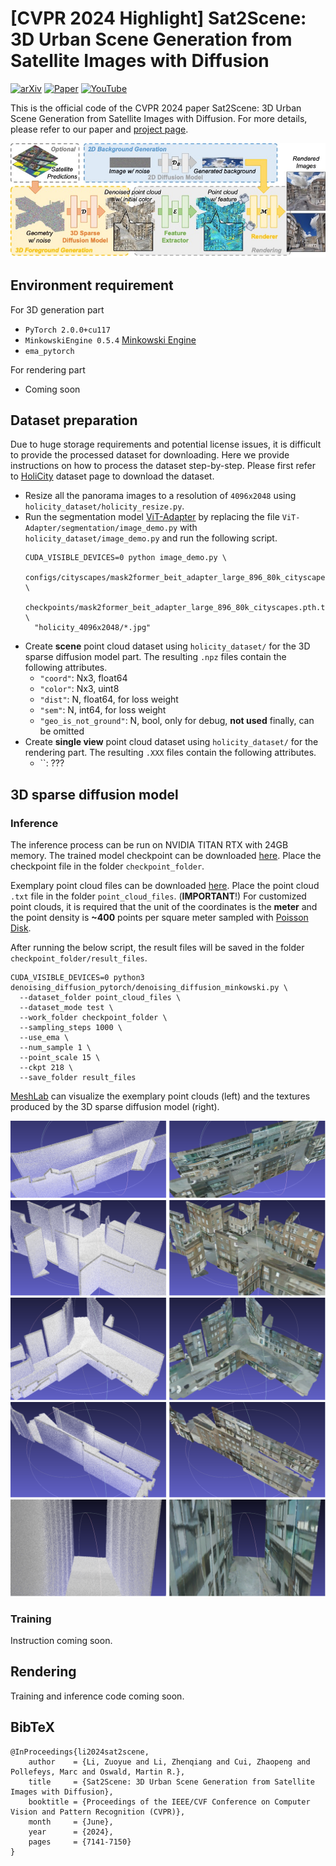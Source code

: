 # [CVPR 2024 Highlight] Sat2Scene: 3D Urban Scene Generation from Satellite Images with Diffusion

[![arXiv](https://img.shields.io/badge/arXiv-2401.10786-b31b1b.svg)](https://arxiv.org/abs/2401.10786)
[![Paper](https://img.shields.io/badge/Paper-CVPR_2024_Highlight-243f7b.svg)](https://openaccess.thecvf.com/content/CVPR2024/html/Li_Sat2Scene_3D_Urban_Scene_Generation_from_Satellite_Images_with_Diffusion_CVPR_2024_paper.html)
[![YouTube](https://img.shields.io/badge/YouTube-NqFy20zjFHU-ea3323.svg)](https://www.youtube.com/watch?v=NqFy20zjFHU)

This is the official code of the CVPR 2024 paper Sat2Scene: 3D Urban Scene Generation from Satellite Images with Diffusion. For more details, please refer to our paper and [project page](https://shinkyo0513.github.io/Sat2Scene/).

![Pipeline](https://github.com/shinkyo0513/Sat2Scene/blob/master/static/images/pipeline.jpg)

## Environment requirement

For 3D generation part
* `PyTorch 2.0.0+cu117`
* `MinkowskiEngine 0.5.4` [Minkowski Engine](https://nvidia.github.io/MinkowskiEngine/overview.html)
* `ema_pytorch`

For rendering part
* Coming soon

## Dataset preparation

Due to huge storage requirements and potential license issues, it is difficult to provide the processed dataset for downloading.
Here we provide instructions on how to process the dataset step-by-step.
Please first refer to [HoliCity](https://github.com/zhou13/holicity) dataset page to download the dataset.
* Resize all the panorama images to a resolution of `4096x2048` using `holicity_dataset/holicity_resize.py`.
* Run the segmentation model [ViT-Adapter](https://github.com/czczup/ViT-Adapter/tree/main/segmentation) by replacing the file `ViT-Adapter/segmentation/image_demo.py` with 
  `holicity_dataset/image_demo.py` and run the following script.
  ```
  CUDA_VISIBLE_DEVICES=0 python image_demo.py \
    configs/cityscapes/mask2former_beit_adapter_large_896_80k_cityscapes_ss.py \
    checkpoints/mask2former_beit_adapter_large_896_80k_cityscapes.pth.tar \
    "holicity_4096x2048/*.jpg"
  ```
* Create __scene__ point cloud dataset using `holicity_dataset/` for the 3D sparse diffusion model part.
  The resulting `.npz` files contain the following attributes.
  * `"coord"`: Nx3, float64
  * `"color"`: Nx3, uint8
  * `"dist"`: N, float64, for loss weight
  * `"sem"`: N, int64, for loss weight
  * `"geo_is_not_ground"`: N, bool, only for debug, __not used__ finally, can be omitted
* Create __single view__ point cloud dataset using `holicity_dataset/` for the rendering part.
  The resulting `.XXX` files contain the following attributes.
  * ``: ???

## 3D sparse diffusion model

### Inference

The inference process can be run on NVIDIA TITAN RTX with 24GB memory. The trained model checkpoint can be downloaded [here](https://drive.google.com/file/d/1Ii4abHbRUtO6hrjc0JUWCuDARwBiaZ54/view?usp=drivesdk). Place the checkpoint file in the folder `checkpoint_folder`.

Exemplary point cloud files can be downloaded [here](https://drive.google.com/drive/folders/1ZBeuMITxBHB0-rbUUbz5dNoYRCSvJUdo?usp=sharing). Place the point cloud `.txt` file in the folder `point_cloud_files`. (__IMPORTANT__!) For customized point clouds, it is required that the unit of the coordinates is the __meter__ and the point density is __~400__ points per square meter sampled with [Poisson Disk](https://www.open3d.org/docs/0.7.0/python_api/open3d.geometry.sample_points_poisson_disk.html).

After running the below script, the result files will be saved in the folder `checkpoint_folder/result_files`.

```
CUDA_VISIBLE_DEVICES=0 python3 denoising_diffusion_pytorch/denoising_diffusion_minkowski.py \
  --dataset_folder point_cloud_files \
  --dataset_mode test \
  --work_folder checkpoint_folder \
  --sampling_steps 1000 \
  --use_ema \
  --num_sample 1 \
  --point_scale 15 \
  --ckpt 218 \
  --save_folder result_files
```

[MeshLab](https://www.meshlab.net/) can visualize the exemplary point clouds (left) and the textures produced by the 3D sparse diffusion model (right).

![ex0](img/0.png)
![ex1](img/1.png)
![ex2](img/2.png)
![ex3](img/3.png)
![ex4](img/4.png)

### Training

Instruction coming soon.

## Rendering
Training and inference code coming soon.

## BibTeX

```
@InProceedings{li2024sat2scene,
    author    = {Li, Zuoyue and Li, Zhenqiang and Cui, Zhaopeng and Pollefeys, Marc and Oswald, Martin R.},
    title     = {Sat2Scene: 3D Urban Scene Generation from Satellite Images with Diffusion},
    booktitle = {Proceedings of the IEEE/CVF Conference on Computer Vision and Pattern Recognition (CVPR)},
    month     = {June},
    year      = {2024},
    pages     = {7141-7150}
}
```
